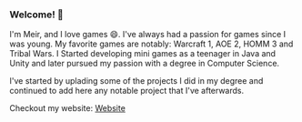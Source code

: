 ### Welcome! 👋

<!--
**Meirshomron/Meirshomron** is a ✨ _special_ ✨ repository because its `README.md` (this file) appears on your GitHub profile.

Here are some ideas to get you started:

- 🔭 I’m currently working on ...
- 🌱 I’m currently learning ...
- 👯 I’m looking to collaborate on ...
- 🤔 I’m looking for help with ...
- 💬 Ask me about ...
- 📫 How to reach me: ...
- 😄 Pronouns: ...
- ⚡ Fun fact: ...
-->

I'm Meir, and I love games 😄.
I've always had a passion for games since I was young.
My favorite games are notably: Warcraft 1, AOE 2, HOMM 3 and Tribal Wars.
I Started developing mini games as a teenager in Java and Unity and later pursued my passion with a degree in Computer Science.

I've started by uplading some of the projects I did in my degree and continued to add here any notable project that I've afterwards.

Checkout my website: <a href="https://meirshomron.github.io/">Website</a>
